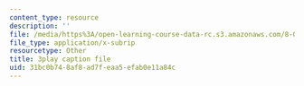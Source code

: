 ```yaml
---
content_type: resource
description: ''
file: /media/https%3A/open-learning-course-data-rc.s3.amazonaws.com/8-06-quantum-physics-iii-spring-2018/31bc0b748af8ad7feaa5efab0e11a84c_FXRRP-PB4Bk.srt
file_type: application/x-subrip
resourcetype: Other
title: 3play caption file
uid: 31bc0b74-8af8-ad7f-eaa5-efab0e11a84c
---
```

